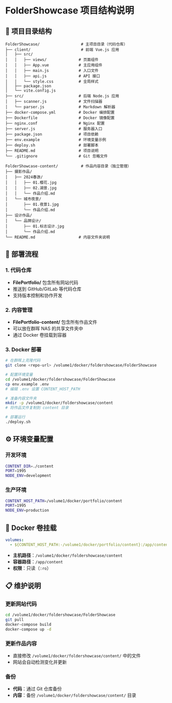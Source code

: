 # FolderShowcase 项目结构说明

## 📁 项目目录结构

```
FolderShowcase/                  # 主项目目录（代码仓库）
├── client/                      # 前端 Vue.js 应用
│   ├── src/
│   │   ├── views/              # 页面组件
│   │   ├── App.vue             # 主应用组件
│   │   ├── main.js             # 入口文件
│   │   ├── api.js              # API 接口
│   │   └── style.css           # 全局样式
│   ├── package.json
│   └── vite.config.js
├── src/                        # 后端 Node.js 应用
│   ├── scanner.js              # 文件扫描器
│   └── parser.js               # Markdown 解析器
├── docker-compose.yml          # Docker 编排配置
├── Dockerfile                  # Docker 镜像配置
├── nginx.conf                  # Nginx 配置
├── server.js                   # 服务器入口
├── package.json                # 项目依赖
├── env.example                 # 环境变量示例
├── deploy.sh                   # 部署脚本
├── README.md                   # 项目说明
└── .gitignore                  # Git 忽略文件

FolderShowcase-content/          # 作品内容目录（独立管理）
├── 摄影作品/
│   ├── 2024春游/
│   │   ├── 01.樱花.jpg
│   │   ├── 02.湖景.jpg
│   │   └── 作品介绍.md
│   └── 城市夜景/
│       ├── 01.夜景1.jpg
│       └── 作品介绍.md
├── 设计作品/
│   └── 品牌设计/
│       ├── 01.标志设计.jpg
│       └── 作品介绍.md
└── README.md                   # 内容文件夹说明
```

## 🔄 部署流程

### 1. 代码仓库
- **FilePortfolio/** 包含所有网站代码
- 推送到 GitHub/GitLab 等代码仓库
- 支持版本控制和协作开发

### 2. 内容管理
- **FilePortfolio-content/** 包含所有作品文件
- 可以放在群晖 NAS 的共享文件夹中
- 通过 Docker 卷挂载到容器

### 3. Docker 部署
```bash
# 在群晖上克隆代码
git clone <repo-url> /volume1/docker/foldershowcase/FolderShowcase

# 配置环境变量
cd /volume1/docker/foldershowcase/FolderShowcase
cp env.example .env
# 编辑 .env 设置 CONTENT_HOST_PATH

# 准备内容文件夹
mkdir -p /volume1/docker/foldershowcase/content
# 将作品文件复制到 content 目录

# 部署运行
./deploy.sh
```

## ⚙️ 环境变量配置

### 开发环境
```bash
CONTENT_DIR=./content
PORT=1995
NODE_ENV=development
```

### 生产环境
```bash
CONTENT_HOST_PATH=/volume1/docker/portfolio/content
PORT=1995
NODE_ENV=production
```

## 🐳 Docker 卷挂载

```yaml
volumes:
  - ${CONTENT_HOST_PATH:-/volume1/docker/portfolio/content}:/app/content:ro
```

- **主机路径**：`/volume1/docker/foldershowcase/content`
- **容器路径**：`/app/content`
- **权限**：只读（`:ro`）

## 📋 维护说明

### 更新网站代码
```bash
cd /volume1/docker/foldershowcase/FolderShowcase
git pull
docker-compose build
docker-compose up -d
```

### 更新作品内容
- 直接修改 `/volume1/docker/foldershowcase/content/` 中的文件
- 网站会自动检测变化并更新

### 备份
- **代码**：通过 Git 仓库备份
- **内容**：备份 `/volume1/docker/foldershowcase/content/` 目录
